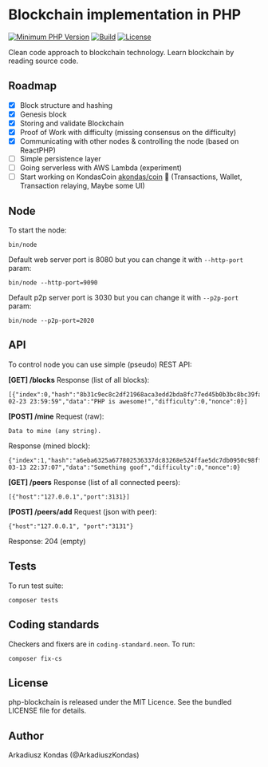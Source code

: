 # Blockchain implementation in PHP

[![Minimum PHP Version](https://img.shields.io/badge/php-%3E%3D%208.1-8892BF.svg)](https://php.net/)
[![Build](https://github.com/akondas/php-blockchain/actions/workflows/build.yaml/badge.svg)](https://github.com/akondas/php-blockchain/actions/workflows/build.yaml)
[![License](https://poser.pugx.org/akondas/php-blockchain/license.svg)](https://packagist.org/packages/akondas/php-blockchain)

Clean code approach to blockchain technology. Learn blockchain by reading source code.

## Roadmap

 - [x] Block structure and hashing
 - [x] Genesis block
 - [x] Storing and validate Blockchain
 - [x] Proof of Work with difficulty (missing consensus on the difficulty)
 - [X] Communicating with other nodes & controlling the node (based on ReactPHP)
 - [ ] Simple persistence layer 
 - [ ] Going serverless with AWS Lambda (experiment)
 - [ ] Start working on KondasCoin [akondas/coin](https://github.com/akondas/coin) :rocket: (Transactions, Wallet, Transaction relaying, Maybe some UI)

## Node

To start the node:

```
bin/node
```

Default web server port is 8080 but you can change it with `--http-port` param:

```
bin/node --http-port=9090
```

Default p2p server port is 3030 but you can change it with `--p2p-port` param:

```
bin/node --p2p-port=2020
```

## API

To control node you can use simple (pseudo) REST API:

**[GET] /blocks**
Response (list of all blocks):
```
[{"index":0,"hash":"8b31c9ec8c2df21968aca3edd2bda8fc77ed45b0b3bc8bc39fa27d5c795bc829","previousHash":"","createdAt":"2018-02-23 23:59:59","data":"PHP is awesome!","difficulty":0,"nonce":0}]
```

**[POST] /mine**
Request (raw):
```
Data to mine (any string).
```
Response (mined block):
```
{"index":1,"hash":"a6eba6325a677802536337dc83268e524ffae5dc7db0950c98ff970846118f80","previousHash":"8b31c9ec8c2df21968aca3edd2bda8fc77ed45b0b3bc8bc39fa27d5c795bc829","createdAt":"2018-03-13 22:37:07","data":"Something goof","difficulty":0,"nonce":0}
```

**[GET] /peers**
Response (list of all connected peers):
```
[{"host":"127.0.0.1","port":3131}]
```

**[POST] /peers/add**
Request (json with peer):
```
{"host":"127.0.0.1", "port":"3131"}
```
Response: 204 (empty)


## Tests

To run test suite:

```
composer tests
```

## Coding standards

Checkers and fixers are in `coding-standard.neon`. To run:

```
composer fix-cs
```

## License

php-blockchain is released under the MIT Licence. See the bundled LICENSE file for details.

## Author

Arkadiusz Kondas (@ArkadiuszKondas)
